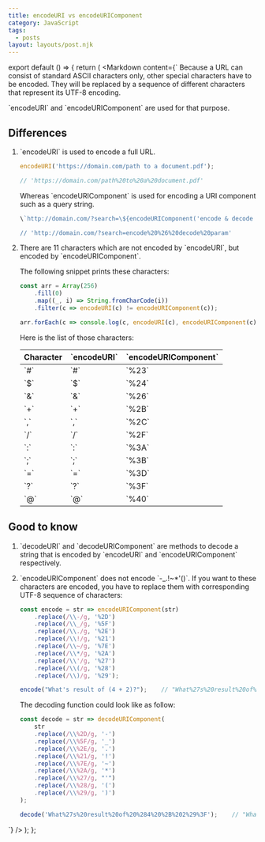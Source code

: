 ```yaml
---
title: encodeURI vs encodeURIComponent
category: JavaScript
tags:
  - posts
layout: layouts/post.njk
---
```


export default () => {
    return (
<Markdown
    content={`
Because a URL can consist of standard ASCII characters only, other special characters have to be encoded. They will be replaced by a 
sequence of different characters that represent its UTF-8 encoding.

\`encodeURI\` and \`encodeURIComponent\` are used for that purpose.

## Differences

1. \`encodeURI\` is used to encode a full URL.

    ~~~ javascript
    encodeURI('https://domain.com/path to a document.pdf');

    // 'https://domain.com/path%20to%20a%20document.pdf'
    ~~~

    Whereas \`encodeURIComponent\` is used for encoding a URI component such as a query string. 

    ~~~ javascript
    \`http://domain.com/?search=\${encodeURIComponent('encode & decode param')}\`

    // 'http://domain.com/?search=encode%20%26%20decode%20param'
    ~~~

2. There are 11 characters which are not encoded by \`encodeURI\`, but encoded by \`encodeURIComponent\`.

    The following snippet prints these characters:

    ~~~ javascript
    const arr = Array(256)
        .fill(0)
        .map((_, i) => String.fromCharCode(i))
        .filter(c => encodeURI(c) != encodeURIComponent(c));

    arr.forEach(c => console.log(c, encodeURI(c), encodeURIComponent(c)));
    ~~~

    Here is the list of those characters:

    | Character | \`encodeURI\` | \`encodeURIComponent\`    |
    |-----------|---------------|---------------------------|
    | \`#\`     | \`#\`         | \`%23\`                   |
    | \`$\`     | \`$\`         | \`%24\`                   |
    | \`&\`     | \`&\`         | \`%26\`                   |
    | \`+\`     | \`+\`         | \`%2B\`                   |
    | \`,\`     | \`,\`         | \`%2C\`                   |
    | \`/\`     | \`/\`         | \`%2F\`                   |
    | \`:\`     | \`:\`         | \`%3A\`                   |
    | \`;\`     | \`;\`         | \`%3B\`                   |
    | \`=\`     | \`=\`         | \`%3D\`                   |
    | \`?\`     | \`?\`         | \`%3F\`                   |
    | \`@\`     | \`@\`         | \`%40\`                   |

## Good to know

1. \`decodeURI\` and \`decodeURIComponent\` are methods to decode a string that is encoded by \`encodeURI\` and \`encodeURIComponent\` respectively.

2. \`encodeURIComponent\` does not encode \`-_.!~*'()\`. If you want to these characters are encoded, you have to replace them 
    with corresponding UTF-8 sequence of characters: 

    ~~~ javascript
    const encode = str => encodeURIComponent(str)
        .replace(/\\-/g, '%2D')
        .replace(/\\_/g, '%5F')
        .replace(/\\./g, '%2E')
        .replace(/\\!/g, '%21')
        .replace(/\\~/g, '%7E')
        .replace(/\\*/g, '%2A')
        .replace(/\\'/g, '%27')
        .replace(/\\(/g, '%28')
        .replace(/\\)/g, '%29');

    encode("What's result of (4 + 2)?");    // "What%27s%20result%20of%20%284%20%2B%202%29%3F"
    ~~~

    The decoding function could look like as follow:

    ~~~ javascript
    const decode = str => decodeURIComponent(
        str
        .replace(/\\%2D/g, '-')
        .replace(/\\%5F/g, '_')
        .replace(/\\%2E/g, '.')
        .replace(/\\%21/g, '!')
        .replace(/\\%7E/g, '~')
        .replace(/\\%2A/g, '*')
        .replace(/\\%27/g, "'")
        .replace(/\\%28/g, '(')
        .replace(/\\%29/g, ')')
    );

    decode('What%27s%20result%20of%20%284%20%2B%202%29%3F');    // "What's result of (4 + 2)?"
    ~~~
`}
/>
    );
};
